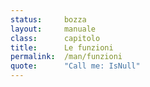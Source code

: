 ```yaml
---
status:     bozza
layout:     manuale
class:      capitolo
title:      Le funzioni
permalink:  /man/funzioni
quote:      "Call me: IsNull"
---
```



<!--
Funzioni ricorsive
------------------

Nella Lettera agli artisti, Giovanni Paolo II utilizza i termini
\'buono\' e \'bello\', ma li definisce in maniera ricorsiva, l\'uno in
funzione dell\'altro. Stesso discorso per il concetto di \'Arte\'

Bizzarro, perché la stessa cosa avviene, in condizioni diametralmente
opposte, in "Un'etica senza Dio" di Lecaldano, dove ci si appella a
concetti di 'buono' e 'giusto' senza definirli.

Differenza con i manuali SW (in cui i termini utilizzati sono tutti
definiti) e le le classi C++

Nota 7 (S.Gregorio++)
-->
